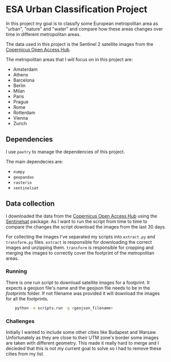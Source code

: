 # ESA Urban Classification Project

In this project my goal is to classify some European metropolitan area as "urban", "nature" and "water" and compare how these areas changes over time in different metropolitan areas.

The data used in this project is the Sentinel 2 satellite images from the [Copernicus Open Access Hub](https://scihub.copernicus.eu/).

The metropolitan areas that I will focus on in this project are:
- Amsterdam
- Athens
- Barcelona
- Berlin
- Milan
- Paris
- Prague
- Rome
- Rotterdam
- Vienna
- Zurich

## Dependencies

I use `poetry` to manage the dependencies of this project.

The main dependecies are:
- `numpy`
- `geopandas`
- `rasterio`
- `sentinelsat`

## Data collection

I downloaded the data from the [Copernicus Open Access Hub](https://scihub.copernicus.eu/) using the [Sentinelsat](https://sentinelsat.readthedocs.io/en/stable/) package. As I want to run the script from time to time to compare the changes the script download the images from the last 30 days. 

For collecting the images I've separated my scripts into `extract.py` and `transform.py` files. `extract` is responsible for downloading the correct images and unzipping them. `transform` is responsible for cropping and merging the images to correctly cover the footprint of the metropolitan areas.

### Running

There is one run script to download satellite images for a footprint. It expects a geojson file's name and the geojson file needs to be in the *footprints* folder. If not filename was provided it will download the images for all the footprints.

```bash
    python -m scripts.run -g <geojson_filename>
```

### Challenges

Initially I wanted to include some other cities like Budapest and Warsaw. Unfortunately as they are close to their UTM zone's border some images are taken with different geometry. This made it really hard to merge and I decieded that this is not my current goal to solve so I had to remove these cities from my list.
